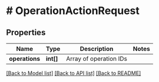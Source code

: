 # # OperationActionRequest

## Properties

Name | Type | Description | Notes
------------ | ------------- | ------------- | -------------
**operations** | **int[]** | Array of operation IDs | 

[[Back to Model list]](../../README.md#documentation-for-models) [[Back to API list]](../../README.md#documentation-for-api-endpoints) [[Back to README]](../../README.md)


